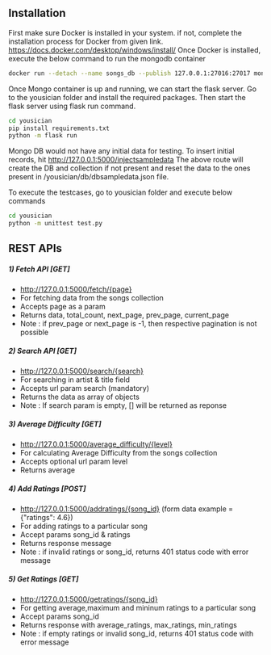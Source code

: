 
## Installation
First make sure Docker is installed in your system. if not, complete the installation process for Docker from given link.
https://docs.docker.com/desktop/windows/install/
Once Docker is installed, execute the below command to run the mongodb container

```sh
docker run --detach --name songs_db --publish 127.0.0.1:27016:27017 mongo:4.4
```
Once Mongo container is up and running, we can start the flask server.
Go to the yousician folder and install the required packages.
Then start the flask server using flask run command.
```sh
cd yousician
pip install requirements.txt
python -m flask run
```
Mongo DB would not have any initial data for testing. To insert initial records, hit
http://127.0.0.1:5000/injectsampledata
The above route will create the DB and collection if not present and reset the data to the ones present in /yousician/db/dbsampledata.json file.

To execute the testcases, go to yousician folder and execute below commands
```sh
cd yousician
python -m unittest test.py
```
## REST APIs
##### 1) Fetch API [GET]
- http://127.0.0.1:5000/fetch/{page}
- For fetching data from the songs collection
- Accepts page as a param
- Returns data, total_count, next_page, prev_page, current_page
- Note : if prev_page or next_page is -1, then respective pagination is not possible
##### 2) Search API [GET]
- http://127.0.0.1:5000/search/{search}
- For searching in artist & title field
- Accepts url param search (mandatory)
- Returns the data as array of objects
- Note : If search param is empty, [] will be returned as reponse
##### 3) Average Difficulty [GET]
- http://127.0.0.1:5000/average_difficulty/{level}
- For calculating Average Difficulty from the songs collection
- Accepts optional url param level
- Returns average
##### 4) Add Ratings [POST]
- http://127.0.0.1:5000/addratings/{song_id}  (form data example = {"ratings": 4.6})
- For adding ratings to a particular song
- Accept params song_id & ratings
- Returns response message
- Note : if invalid ratings or song_id, returns 401 status code with error message
##### 5) Get Ratings [GET]
- http://127.0.0.1:5000/getratings/{song_id}
- For getting average,maximum and mininum ratings to a particular song
- Accept params song_id
- Returns response with average_ratings, max_ratings, min_ratings
- Note : if empty ratings or invalid song_id, returns 401 status code with error message
